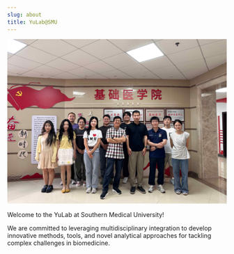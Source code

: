 ```yaml
---
slug: about
title: YuLab@SMU
---
```



<center><img src="/images/members/20250910.jpg" width='1000px'></center>




Welcome to the YuLab at Southern Medical University! 

We are committed to leveraging multidisciplinary integration to develop innovative methods, tools, and novel analytical approaches for tackling complex challenges in biomedicine.







<!--
## Research Interest


### Microecological Analysis and Intervention


Analysis and intervention of gut microecology in patients with polycystic ovary syndrome based on phage-bacteria-human host interaction (supported by the National Science Foundation of China, No. 32270677).





### Bioinformaitcs tool development

The research group has developed a variety of widely recognized bioinformatics tools in the fields of biomedical knowledge mining and knowledge discovery (e.g., clusterProfiler), phylogenetic data integration and visualization (e.g., treeio and ggtree), metagenomic data analysis (e.g., MicrobiotaProcess) and data visualization (e.g., ggbreak), etc., to help biologists explore and understand data. 



-->
